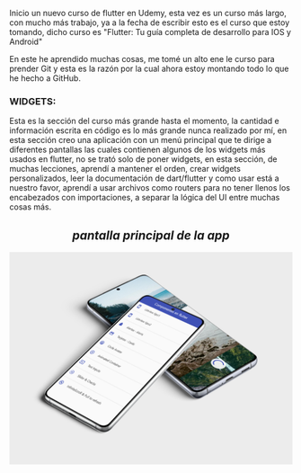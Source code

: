 Inicio un nuevo curso de flutter en Udemy, esta vez es un curso más largo, 
con mucho más trabajo, ya a la fecha de escribir esto es el curso que estoy tomando, 
dicho curso es "Flutter: Tu guía completa de desarrollo para IOS y Android"

En este he aprendido muchas cosas, me tomé un alto ene le curso para prender Git y 
esta es la razón por la cual ahora estoy montando todo lo que he hecho a GitHub.

<H3>WIDGETS:</H3>

Esta es la sección del curso más grande hasta el momento, 
la cantidad e información escrita en código es lo más grande nunca realizado por mí, 
en esta sección creo una aplicación con un menú principal que te dirige a diferentes 
pantallas las cuales contienen algunos de los widgets más usados en flutter, 
no se trató solo de poner widgets, en esta sección, de muchas lecciones, aprendí a mantener el orden, 
crear widgets personalizados, leer la documentación de dart/flutter y como usar está a nuestro favor, 
aprendí a usar archivos como routers para no tener llenos los encabezados con importaciones, 
a separar la lógica del UI entre muchas cosas más.




<i><H2 align = "center"> pantalla principal de la app </H2>
<p align="center"><img src = "/assets/images/clase-de-widgets.jpg" alt="alt">





